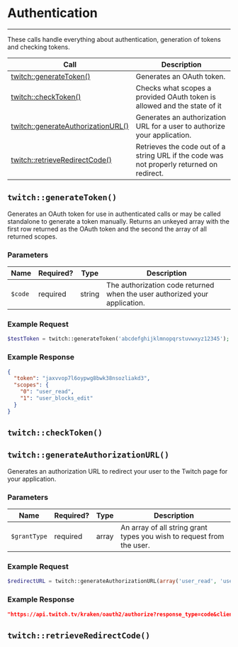 # Authentication  

***  

These calls handle everything about authentication, generation of tokens and checking tokens.  

| Call | Description |
| ---- | ----------- |
| [twitch::generateToken()](https://github.com/IBurn36360/Twitch_Interface/edit/master/Modules/authentication.md#twitchgeneratetoken) | Generates an OAuth token. |
| [twitch::checkToken()](https://github.com/IBurn36360/Twitch_Interface/edit/master/Modules/authentication.md#twitchchecktoken) | Checks what scopes a provided OAuth token is allowed and the state of it |
| [twitch::generateAuthorizationURL()](https://github.com/IBurn36360/Twitch_Interface/edit/master/Modules/authentication.md#twitchgenerateauthorizationurl) | Generates an authorization URL for a user to authorize your application. |
| [twitch::retrieveRedirectCode()](https://github.com/IBurn36360/Twitch_Interface/edit/master/Modules/authentication.md#twitchretrieveredirectcode) | Retrieves the code out of a string URL if the code was not properly returned on redirect. |  

## `twitch::generateToken()`  

Generates an OAuth token for use in authenticated calls or may be called standalone to generate a token manually. Returns an unkeyed array with the first row returned as the OAuth token and the second the array of all returned scopes. 

### Parameters  

<table>
    <thead>
        <tr>
            <th>Name</th>
            <th>Required?</th>
            <th width="50">Type</th>
            <th width=100%>Description</th>
        </tr>
    </thead>
    <tbody>
        <tr>
            <td><code>$code</code></td>
            <td>required</td>
            <td>string</td>
            <td>The authorization code returned when the user authorized your application.</td>
        </tr>
    </tbody>
</table>

### Example Request  

```php
$testToken = twitch::generateToken('abcdefghijklmnopqrstuvwxyz12345');
```

### Example Response

```json
{
  "token": "jaxvvop7l6oypwg8bwk38nsozliakd3",
  "scopes": {
    "0": "user_read",
    "1": "user_blocks_edit"
  }
}
```

## `twitch::checkToken()`  



## `twitch::generateAuthorizationURL()`  

Generates an authorization URL to redirect your user to the Twitch page for your application.

### Parameters  

<table>
    <thead>
        <tr>
            <th>Name</th>
            <th>Required?</th>
            <th width="50">Type</th>
            <th width=100%>Description</th>
        </tr>
    </thead>
    <tbody>
        <tr>
            <td><code>$grantType</code></td>
            <td>required</td>
            <td>array</td>
            <td>An array of all string grant types you wish to request from the user.</td>
        </tr>
    </tbody>
</table>

### Example Request  

```php
$redirectURL = twitch::generateAuthorizationURL(array('user_read', 'user_blocks_edit'));
```

### Example Response

```json
"https://api.twitch.tv/kraken/oauth2/authorize?response_type=code&client_id=1234123412341234123412341234123&redirect_uri=http://www.testurl.com/return.php&scope=user_read+user_blocks_edit"
```

## `twitch::retrieveRedirectCode()`  

